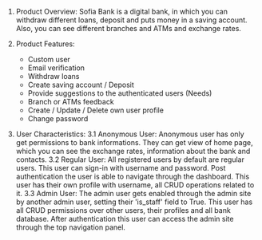 1. Product Overview:
Sofia Bank is a digital bank, in which you can withdraw different loans, deposit and puts money in a saving account. Also, you can see different branches and ATMs and exchange rates.

2. Product Features:
	- Custom user
	- Email verification
	- Withdraw loans
	- Create saving account / Deposit
	- Provide suggestions to the authenticated users (Needs)
	- Branch or ATMs feedback
	- Create / Update / Delete own user profile
	- Change password

3. User Characteristics:
	3.1 Anonymous User:
		Anonymous user has only get permissions to bank informations.
		They can get view of home page, which you can see the exchange rates, information about the bank and contacts.
	3.2 Regular User:
		All registered users by default are regular users.
		This user can sign-in with username and password. Post authentication the user is able to navigate through the dashboard. This user has their own profile with username, all CRUD operations related to it.
	3.3 Admin User:
		The admin user gets enabled through the admin site by another admin user, setting their 'is_staff' field to True.
		This user has all CRUD permissions over other users, their profiles and all bank database. After authentication this user can access the admin site through the top navigation panel.

